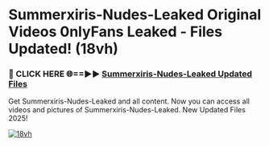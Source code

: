 # Summerxiris-Nudes-Leaked Original Videos 0nlyFans Leaked - Files Updated! (18vh)

<h3>🔴 CLICK HERE 🌐==►► <a href="https://tinyurl.com/5h6xmrr3" rel="nofollow">Summerxiris-Nudes-Leaked Updated Files</a></h3>

Get Summerxiris-Nudes-Leaked and all content. Now you can access all videos and pictures of Summerxiris-Nudes-Leaked. New Updated Files 2025!

[![18vh](https://i.imgur.com/KVD873Z.gif)](https://tinyurl.com/5h6xmrr3)
